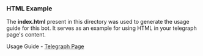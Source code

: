 ### HTML Example

The **index.html** present in this directory was used to generate the usage guide for this bot. It serves as an example for using HTML in your telegraph page's content.

Usage Guide - [Telegraph Page](https://telegra.ph/Telegraph-Bot-Usage-Guide-06-06)
